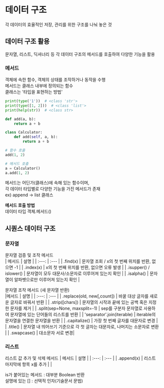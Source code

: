 # 데이터 구조 <br>
각 데이터의 효율적인 저장, 관리를 위한 구조를 나눠 놓은 것 <br>

## 데이터 구조 활용 <br>
문자열, 리스트, 딕셔너리 등 각 데이터 구조의 메서드를 호출하여 다양한 기능을 활용 <br>

### 메서드 <br>
객체에 속한 함수, 객체의 상태를 조작하거나 동작을 수행 <br>
메서드는 클래스 내부에 정의되는 함수 <br>
클래스는 '타입을 표현하는 방법' <br>

``` python
print(type('1'))  # <class 'str'>
print(type([1, 2]))  # <class 'list'>
print(help(str))  # <class str>

def add(a, b):
    return a + b

class Calculator:
    def add(self, a, b):
        return a + b

# 함수 호출
add(1, 2)

# 메서드 호출
a = Calculator()
a.add(1, 2)
```

메서드는 어딘가(클래스)에 속해 있는 함수이며, <br>
각 데이터 타입별로 다양한 기능을 가진 메서드가 존재 <br>
ex) append -> list 클래스 <br>

**메서드 호출 방법** <br>
데이터 타입 객체.메서드() <br>

## 시퀀스 데이터 구조 <br>

### 문자열 <br>
문자열 검증 및 조작 메서드 <br>
| 메서드 | 설명 |
| :---: | :--- |
| .find(x) | 문자열 조회 / x의 첫 번째 위치를 반환, 없으면 -1 |
| .index(x) | x의 첫 번째 위치를 반환, 없으면 오류 발생 |
| .isupper() / islower() | 문자열이 모두 대문사/소문자로 이루어져 있는지 확인 |
| .isalpha() | 문자열이 알파벳으로만 이루어져 있는지 확인 |

문자열 조작 메서드 (새 문자열 반환) <br>
|메서드 | 설명 |
| :---: | :--- |
| .replace(old, new[,count]) | 바꿀 대상 글자를 새로운 글자로 바꿔서 반환 |
| .strip([chars]) | 문자열의 시작과 끝에 있는 공백 혹은 지정한 문자를 제거 | 
| .split(sep=None, maxsplit=-1) | sep를 구분자 문자열로 사용하여 문자열에 있는 단어들의 리스트를 반환 |
| 'separator'.join(iterable) | iterable의 문자열을 연결한 문자열을 반환 |
| .capitalize() | 가장 첫 번째 글자를 대문자로 변경 |
| .title() | 문자열 내 띄어쓰기 기준으로 각 첫 글자는 대문자로, 나머지는 소문자로 변환 |
| .swapcase() | 대소문자 서로 변경|

### 리스트 <br>
리스트 값 추가 및 삭제 메서드
| 메서드 | 설명 |
| :---: | :--- |
| .append(x) | 리스트 마지막에 항목 x를 추가 |
| 

is가 붙어있는 메서드 : 대부분 Boolean 반환 <br>
설명에 있는 [] : 선택적 인자(기술문서 문법) <br>
